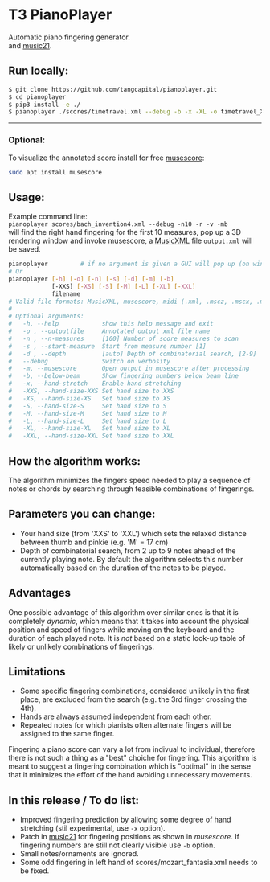 # T3 PianoPlayer
Automatic piano fingering generator. <br />
and [music21](http://web.mit.edu/music21).<br />

## Run locally:
```bash
$ git clone https://github.com/tangcapital/pianoplayer.git
$ cd pianoplayer
$ pip3 install -e ./
$ pianoplayer ./scores/timetravel.xml --debug -b -x -XL -o timetravel_XL_x.xml
```

---

### Optional:
To visualize the annotated score install for free [musescore](https://musescore.org/it/download):
```bash
sudo apt install musescore
```

## Usage:
Example command line:<br />
`pianoplayer scores/bach_invention4.xml --debug -n10 -r -v -mb`<br />
will find the right hand fingering for the first 10 measures,
pop up a 3D rendering window and invoke musescore,
a [MusicXML](https://en.wikipedia.org/wiki/MusicXML)
file `output.xml` will be saved.<br />

```bash
pianoplayer         # if no argument is given a GUI will pop up (on windows try `python pianoplayer.py`)
# Or
pianoplayer [-h] [-o] [-n] [-s] [-d] [-m] [-b]
            [-XXS] [-XS] [-S] [-M] [-L] [-XL] [-XXL]
            filename
# Valid file formats: MusicXML, musescore, midi (.xml, .mscz, .mscx, .mid)
#
# Optional arguments:
#   -h, --help            show this help message and exit
#   -o , --outputfile     Annotated output xml file name
#   -n , --n-measures     [100] Number of score measures to scan
#   -s , --start-measure  Start from measure number [1]
#   -d , --depth          [auto] Depth of combinatorial search, [2-9]
#   --debug               Switch on verbosity
#   -m, --musescore       Open output in musescore after processing
#   -b, --below-beam      Show fingering numbers below beam line
#   -x, --hand-stretch    Enable hand stretching
#   -XXS, --hand-size-XXS Set hand size to XXS
#   -XS, --hand-size-XS   Set hand size to XS
#   -S, --hand-size-S     Set hand size to S
#   -M, --hand-size-M     Set hand size to M
#   -L, --hand-size-L     Set hand size to L
#   -XL, --hand-size-XL   Set hand size to XL
#   -XXL, --hand-size-XXL Set hand size to XXL
```


## How the algorithm works:
The algorithm minimizes the fingers speed needed to play a sequence of notes or chords by searching
through feasible combinations of fingerings.

## Parameters you can change:
- Your hand size (from 'XXS' to 'XXL') which sets the relaxed distance between thumb and pinkie (e.g. 'M' = 17 cm)
- Depth of combinatorial search, from 2 up to 9 notes ahead of the currently playing note. By
default the algorithm selects this number automatically based on the duration of the notes to be played.

## Advantages
One possible advantage of this algorithm over similar ones is that it is completely *dynamic*,
which means that it
takes into account the physical position and speed of fingers while moving on the keyboard
and the duration of each played note.
It is *not* based on a static look-up table of likely or unlikely combinations of fingerings.

## Limitations
- Some specific fingering combinations, considered unlikely in the first place, are excluded from the
search (e.g. the 3rd finger crossing the 4th).
- Hands are always assumed independent from each other.
- Repeated notes for which pianists often alternate fingers will be assigned to the same finger.


Fingering a piano score can vary a lot from indivual to individual, therefore there is not such
a thing as a "best" choiche for fingering.
This algorithm is meant to suggest a fingering combination which is "optimal" in the sense that it
minimizes the effort of the hand avoiding unnecessary movements.

## In this release / To do list:
- Improved fingering prediction by allowing some degree of hand stretching (stil experimental, use `-x` option).
- Patch in [music21](http://web.mit.edu/music21) for fingering positions as shown in *musescore*.
If fingering numbers are still not clearly visible use `-b` option.
- Small notes/ornaments are ignored.
- Some odd fingering in left hand of scores/mozart_fantasia.xml needs to be fixed.
